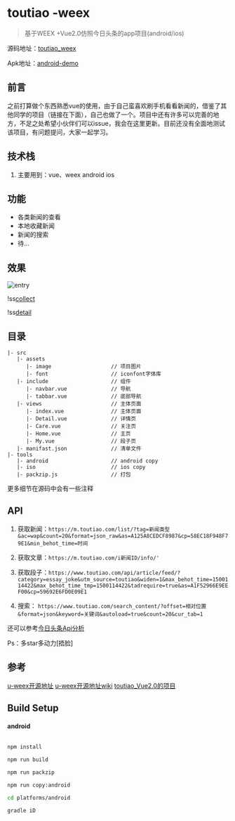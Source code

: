 # toutiao -weex 

> 基于WEEX +Vue2.0仿照今日头条的app项目(android/ios)

源码地址：[toutiao_weex](https://github.com/weexext/weex-toutiao)

Apk地址：[android-demo](https://github.com/weexext/weex-toutiao/blob/master/app-debug.apk?raw=true)

## 前言



之前打算做个东西熟悉vue的使用，由于自己蛮喜欢刷手机看看新闻的，借鉴了其他同学的项目（链接在下面），自己也做了一个。项目中还有许多可以完善的地方，不足之处希望小伙伴们可以issue，我会在这里更新。目前还没有全面地测试该项目，有问题提问，大家一起学习。

## 技术栈

1. 主要用到：vue、weex android ios

## 功能

- 各类新闻的查看
- 本地收藏新闻
- 新闻的搜索
- 待...

## 效果

![entry](https://github.com/weexext/weex-toutiao/blob/master/capture/v_02.gif?raw=true)

!ss[collect](https://github.com/weexext/weex-toutiao/blob/master/capture/home.png)

!ss[detail](https://github.com/weexext/weex-toutiao/blob/master/capture/detail.png)


## 目录
```
|- src
   |- assets
      |- image                   // 项目图片
      |- font                    // iconfont字体库
   |- include                    // 组件
      |- navbar.vue              // 导航
      |- tabbar.vue              // 底部导航
   |- views                      // 主体页面
      |- index.vue               // 主体页面
      |- Detail.vue              // 详情页
      |- Care.vue                // 关注页
      |- Home.vue                // 主页
      |- My.vue                  // 段子页
   |- manifast.json              // 清单文件
|- tools
   |- android                    // android copy
   |- iso                        // ios copy
   |- packzip.js                 // 打包
```
更多细节在源码中会有一些注释
## API
1. 获取新闻：`https://m.toutiao.com/list/?tag=新闻类型&ac=wap&count=20&format=json_raw&as=A125A8CEDCF8987&cp=58EC18F948F79E1&min_behot_time=时间`

2. 获取文章：`https://m.toutiao.com/i新闻ID/info/'`

3. 获取段子：`https://www.toutiao.com/api/article/feed/?category=essay_joke&utm_source=toutiao&widen=1&max_behot_time=1500114422&max_behot_time_tmp=1500114422&tadrequire=true&as=A1F52966E9EEF00&cp=59692E6FD0E09E1`

4. 搜索： `https://www.toutiao.com/search_content/?offset=相对位置&format=json&keyword=关键词&autoload=true&count=20&cur_tab=1`

还可以参考[今日头条Api分析](https://github.com/iMeiji/Toutiao/wiki/%E4%BB%8A%E6%97%A5%E5%A4%B4%E6%9D%A1Api%E5%88%86%E6%9E%90)


Ps：多star多动力[捂脸]

## 参考

[u-weex开源地址](https://github.com/weexext)
[u-weex开源地址wiki](https://github.com/weexext/weex-ext-wiki/wiki)
[toutiao_Vue2.0的项目](https://github.com/Huahua-Chen/toutiao_Vue2.0)


## Build Setup

#### android
``` bash

npm install

npm run build

npm run packzip

npm run copy:android

cd platforms/android

gradle iD

```
